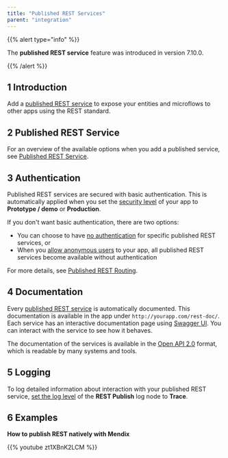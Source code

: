 ```yaml
---
title: "Published REST Services"
parent: "integration"
---
```


{{% alert type="info" %}}

The **published REST service** feature was introduced in version 7.10.0.

{{% /alert %}}

## 1 Introduction

Add a [published REST service](published-rest-service) to expose your entities and microflows to other apps using the REST standard.

## 2 Published REST Service

For an overview of the available options when you add a published  service, see [Published REST Service](published-rest-service).

## <a name="authorization"></a>3 Authentication

Published REST services are secured with basic authentication. This is automatically applied when you set the [security level](project-security) of your app to **Prototype / demo**  or **Production**. 

If you don't want basic authentication, there are two options:

* You can choose to have [no authentication](published-rest-service#authentication) for specific published REST services, or
* When you [allow anonymous users](project-security#anonymous-users) to your app, all published REST services become available without authentication

For more details, see [Published REST Routing](published-rest-routing).

## <a name="interactive-documentation"></a>4 Documentation

Every [published REST service](published-rest-service) is automatically documented. This documentation is available in the app under `http://yourapp.com/rest-doc/`. Each service has an interactive documentation page using [Swagger UI](https://swagger.io/swagger-ui/). You can interact with the service to see how it behaves.

The documentation of the services is available in the [Open API 2.0](open-api) format, which is readable by many systems and tools.

## 5 Logging

To log detailed information about interaction with your published REST service, [set the log level](logging) of the **REST Publish** log node to **Trace**.

## 6 Examples

**How to publish REST natively with Mendix**

{{% youtube zt1XBnK2LCM %}}
